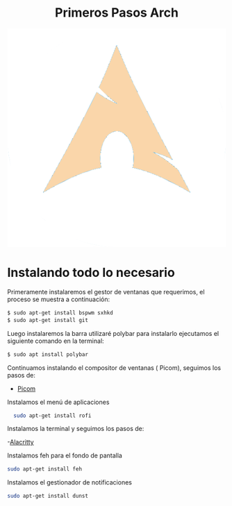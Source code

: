 <h1 align="center">Primeros Pasos Arch</h1>

<p align="center">
 
<img src="https://raw.githubusercontent.com/P4NAD3ROXIS/DotfilesForEverybody/main/Guide/Spanish-Version/Distros/Arch/archlinux.png">

</p>

# Instalando todo lo necesario

Primeramente instalaremos el gestor de ventanas que requerimos, el proceso se muestra a continuación:

```bash
$ sudo apt-get install bspwm sxhkd
$ sudo apt-get install git
```

Luego instalaremos la barra utilizaré polybar para instalarlo ejecutamos el siguiente comando en la terminal:

```bash
$ sudo apt install polybar
```

Continuamos instalando el compositor de ventanas ( Picom), seguimos los pasos de:

- [Picom](https://github.com/ibhagwan/picom.git)

Instalamos el menú de aplicaciones

```bash
  sudo apt-get install rofi
```

Instalamos la terminal y seguimos los pasos de:

-[Alacritty](https://github.com/alacritty/alacritty/blob/master/INSTALL.md)

Instalamos feh para el fondo de pantalla

```bash
sudo apt-get install feh
```

Instalamos el gestionador de notificaciones

```bash
sudo apt-get install dunst
```
